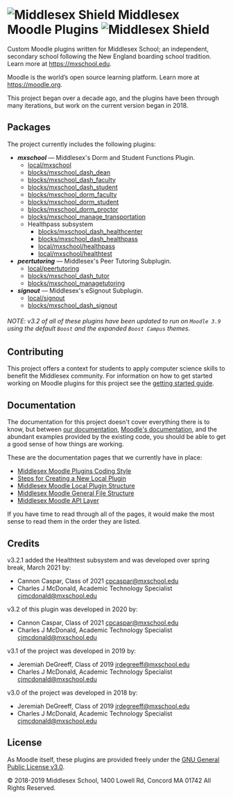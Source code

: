 # ![Middlesex Shield](/assets/mx_shield.png) Middlesex Moodle Plugins ![Middlesex Shield](/assets/mx_shield.png)
Custom Moodle plugins written for Middlesex School; an independent, secondary school following the New England boarding school tradition. Learn more at <https://mxschool.edu>.

Moodle is the world’s open source learning platform. Learn more at <https://moodle.org>.

This project began over a decade ago, and the plugins have been through many iterations, but work on the current version began in 2018.

## Packages
The project currently includes the following plugins:
- **_mxschool_** — Middlesex's Dorm and Student Functions Plugin.
    - [local/mxschool](/local/mxschool/README.md)
    - [blocks/mxschool_dash_dean](/blocks/mxschool_dash_dean/README.md)
    - [blocks/mxschool_dash_faculty](/blocks/mxschool_dash_faculty/README.md)
    - [blocks/mxschool_dash_student](/blocks/mxschool_dash_student/README.md)
    - [blocks/mxschool_dorm_faculty](/blocks/mxschool_dorm_faculty/README.md)
    - [blocks/mxschool_dorm_student](/blocks/mxschool_dorm_student/README.md)
    - [blocks/mxschool_dorm_proctor](/blocks/mxschool_dorm_proctor/README.md)
    - [blocks/mxschool_manage_transportation](/blocks/mxschool_manage_transportation/README.md)
    - Healthpass subsystem
        - [blocks/mxschool_dash_healthcenter](/blocks/mxschool_dash_healthcenter/README.md)
        - [blocks/mxschool_dash_healthpass](/blocks/mxschool_dash_healthpass/README.md)
        - [local/mxschool/healthpass](/local_mxschool/healthpass/README.md)
        - [local/mxschool/healthtest](/local/mxschool/healthtest/README.md)        
- **_peertutoring_** — Middlesex's Peer Tutoring Subplugin.
    - [local/peertutoring](/local/peertutoring/README.md)
    - [blocks/mxschool_dash_tutor](/blocks/mxschool_dash_tutor/README.md)
    - [blocks/mxschool_managetutoring](/blocks/mxschool_manage_tutoring/README.md)
- **_signout_** — Middlesex's eSignout Subplugin.
    - [local/signout](/local/signout/README.md)
    - [blocks/mxschool_dash_signout](/blocks/mxschool_dash_signout/README.md)

###### NOTE: v3.2 of all of these plugins have been updated to run on `Moodle 3.9` using the default `Boost` and the expanded `Boost Campus` themes.

## Contributing
This project offers a context for students to apply computer science skills to benefit the Middlesex community. For information on how to get started working on Moodle plugins for this project see the [getting started guide](/docs/GETTING_STARTED.md).

## Documentation
The documentation for this project doesn't cover everything there is to know, but between [our documentation](/docs), [Moodle's documentation](https://docs.moodle.org/dev/Main_Page), and the abundant examples provided by the existing code, you should be able to get a good sense of how things are working.

These are the documentation pages that we currently have in place:
- [Middlesex Moodle Plugins Coding Style](/docs/CODING_STYLE.md)
- [Steps for Creating a New Local Plugin](/docs/CREATING_A_NEW_PLUGIN.md)
- [Middlesex Moodle Local Plugin Structure](/docs/PLUGIN_STRUCTURE.md)
- [Middlesex Moodle General File Structure](/docs/GENERAL_FILE_STRUCTURE.md)
- [Middlesex Moodle API Layer](/docs/API_LAYER.md)

If you have time to read through all of the pages, it would make the most sense to read them in the order they are listed.

## Credits
v3.2.1 added the Healthtest subsystem and was developed over spring break, March 2021 by:
- Cannon Caspar, Class of 2021 <cpcaspar@mxschool.edu>
- Charles J McDonald, Academic Technology Specialist <cjmcdonald@mxschool.edu>

v3.2 of this plugin was developed in 2020 by:
- Cannon Caspar, Class of 2021 <cpcaspar@mxschool.edu>
- Charles J McDonald, Academic Technology Specialist <cjmcdonald@mxschool.edu>

v3.1 of the project was developed in 2019 by:
- Jeremiah DeGreeff, Class of 2019 <jrdegreeff@mxschool.edu>
- Charles J McDonald, Academic Technology Specialist <cjmcdonald@mxschool.edu>

v3.0 of the project was developed in 2018 by:
- Jeremiah DeGreeff, Class of 2019 <jrdegreeff@mxschool.edu>
- Charles J McDonald, Academic Technology Specialist <cjmcdonald@mxschool.edu>

## License
As Moodle itself, these plugins are provided freely under the [GNU General Public License v3.0](/COPYING.txt).

© 2018-2019 Middlesex School, 1400 Lowell Rd, Concord MA 01742 All Rights Reserved.
